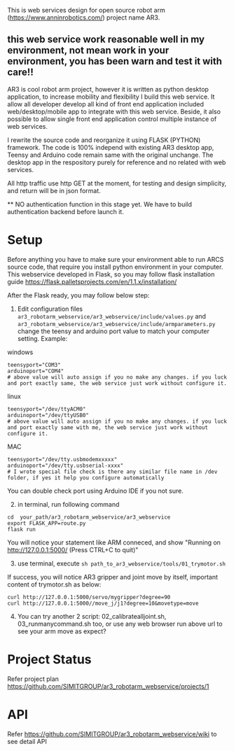 This is web services design for open source robot arm (https://www.anninrobotics.com/) project name AR3.
## this web service work reasonable well in my environment, not mean work in your environment, you has been warn and test it with care!! 


AR3 is cool robot arm project, however it is written as python desktop application, to increase mobility and flexibility I build this web service. It allow all developer develop all kind of front end application included web/desktop/mobile app to integrate with this web service. Beside, it also possible to allow single front end application control multiple instance of web services.

I rewrite the source code and reorganize it using FLASK (PYTHON) framework. The code is 100% independ with existing AR3 desktop app, Teensy and Arduino code remain same with the original unchange. The desktop app in the respository purely for reference and no related with web services.

All http traffic use http GET at the moment, for testing and design simplicity, and return will be in json format.

** NO authentication function in this stage yet. We have to build authentication backend before launch it.

# Setup
Before anything you have to make sure your environment able to run ARCS source code, that require you install python environment in your computer. This webservice developed in Flask, so you may follow flask installation guide https://flask.palletsprojects.com/en/1.1.x/installation/

After the Flask ready, you may follow below step:
1. Edit configuration files
`ar3_robotarm_webservice/ar3_webservice/include/values.py` and `ar3_robotarm_webservice/ar3_webservice/include/armparameters.py`
change the teensy and arduino port value to match your computer setting. Example:

windows
```
teensyport="COM3"
arduinoport="COM4"
# above value will auto assign if you no make any changes. if you luck and port exactly same, the web service just work without configure it.
```
linux
```
teensyport="/dev/ttyACM0"
arduinoport="/dev/ttyUSB0"
# above value will auto assign if you no make any changes. if you luck and port exactly same with me, the web service just work without configure it.
```
MAC
```
teensyport="/dev/tty.usbmodemxxxxx"
arduinoport="/dev/tty.usbserial-xxxx"
# I wrote special file check is there any similar file name in /dev folder, if yes it help you configure automatically
```
You can double check port using Arduino IDE if you not sure. 

2. in terminal, run following command
```
cd  your_path/ar3_robotarm_webservice/ar3_webservice
export FLASK_APP=route.py
flask run
```

You will notice your statement like ARM conneced, and show "Running on http://127.0.0.1:5000/ (Press CTRL+C to quit)"


3. use terminal, execute `sh path_to_ar3_webservice/tools/01_trymotor.sh`

If success, you will notice AR3 gripper and joint move by itself, important content of trymotor.sh as below:
```
curl http://127.0.0.1:5000/servo/mygripper?degree=90
curl http://127.0.0.1:5000//move_j/j1?degree=10&movetype=move
```

4. You can try another 2 script: 02_calibratealljoint.sh, 03_runmanycommand.sh too, or use any web browser run above url to see your arm move as expect?

# Project Status
Refer project plan
https://github.com/SIMITGROUP/ar3_robotarm_webservice/projects/1

# API
Refer https://github.com/SIMITGROUP/ar3_robotarm_webservice/wiki to see detail API

